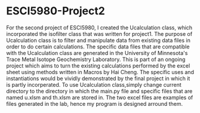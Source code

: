 # ESCI5980-Project2
For the second project of ESCI5980, I created the Ucalculation class, which incorporated the isofilter class that was written for project1. The purpose of Ucalculation class is to filter and manipulate data from existing data files in order to do certain calculations. The specific data files that are compatible with the Ucalculation class are generated in the University of Minnesota's Trace Metal Isotope Geochemistry Laboratory. This is part of an ongoing project which aims to turn the existing calculations performed by the excel sheet using methods written in Macros by Hai Cheng. The specific uses and instantiations would be vividly demonstrated by the final project in which it is partly incorperated. 
To use Ucalculation class,simply change current directory to the directory in which the main.py file and specific files that are named u.xlsm and th.xlsm are stored in. The two excel files are examples of files generated in the lab, hence my program is designed arround them.
